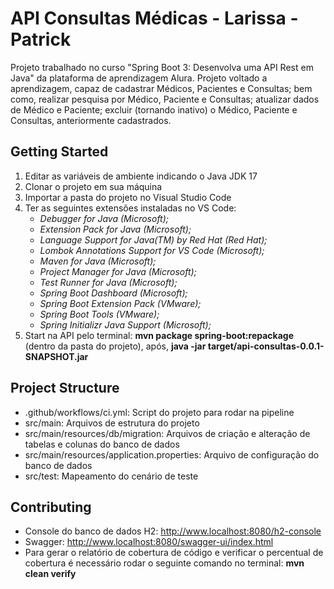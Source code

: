 # API Consultas Médicas - Larissa - Patrick
Projeto trabalhado no curso "Spring Boot 3: Desenvolva uma API Rest em Java" da plataforma de aprendizagem Alura. Projeto voltado a aprendizagem, capaz de cadastrar Médicos, Pacientes e Consultas; bem como, realizar pesquisa por Médico, Paciente e Consultas; atualizar dados de Médico e Paciente; excluir (tornando inativo) o Médico, Paciente e Consultas, anteriormente cadastrados.

## Getting Started
1. Editar as variáveis de ambiente indicando o Java JDK 17
2. Clonar o projeto em sua máquina
3. Importar a pasta do projeto no Visual Studio Code
4. Ter as seguintes extensões instaladas no VS Code:
     - _Debugger for Java (Microsoft);_
     - _Extension Pack for Java (Microsoft);_
     - _Language Support for Java(TM) by Red Hat (Red Hat);_
     - _Lombok Annotations Support for VS Code (Microsoft);_
     - _Maven for Java (Microsoft);_
     - _Project Manager for Java (Microsoft);_
     - _Test Runner for Java (Microsoft);_
     - _Spring Boot Dashboard (Microsoft);_
     - _Spring Boot Extension Pack (VMware);_
     - _Spring Boot Tools (VMware);_
     - _Spring Initializr Java Support (Microsoft);_
5. Start na API pelo terminal: **mvn package spring-boot:repackage** (dentro da pasta do projeto), após, **java -jar target/api-consultas-0.0.1-SNAPSHOT.jar**

## Project Structure
- .github/workflows/ci.yml: Script do projeto para rodar na pipeline
- src/main: Arquivos de estrutura do projeto
- src/main/resources/db/migration: Arquivos de criação e alteração de tabelas e colunas do banco de dados
- src/main/resources/application.properties: Arquivo de configuração do banco de dados
- src/test: Mapeamento do cenário de teste

## Contributing
- Console do banco de dados H2: http://www.localhost:8080/h2-console
- Swagger: http://www.localhost:8080/swagger-ui/index.html
- Para gerar o relatório de cobertura de código e verificar o percentual de cobertura é necessário rodar o seguinte comando no terminal: **mvn clean verify**
